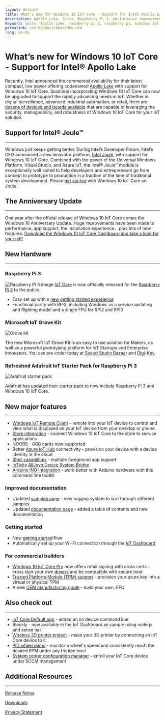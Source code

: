 ```yaml
---
layout: default
title: What's new for Windows 10 IoT Core - Support for Intel Apollo Lake
description: Apollo Lake, Joule, Raspberry Pi 3, performance improvements, DMAP and more
keyword: joule, Apollo Lake, raspberry pi 3, raspberry pi, windows iot, iot core, insider preview, anniversary update
permalink: /en-US/Docs/WhatsNew.htm
lang: en-US
---
```

# What’s new for Windows 10 IoT Core - Support for Intel® Apollo Lake  

Recently, Intel announced the commercial availability  for their latest compact, low power offering codenamed [Apollo Lake](http://www.intel.com/content/www/us/en/embedded/products/apollo-lake/overview.html) with support for Windows 10 IoT Core. Solutions incorporating Windows 10 IoT Core can now be upgraded to support the rapidly advancing needs in IoT. Whether in digital surveillance, advanced industrial automation, or retail, there are [dozens of devices and boards available](https://solutionsdirectory.intel.com/solutions-directory/processors_list/278/processors_list/1344) that are capable of leveraging the security, manageability, and robustness of Windows 10 IoT Core for your IoT solution.

## Support for Intel® Joule™  
___

Windows just keeps getting better. During Intel’s Developer Forum, Intel’s CEO announced a new innovator platform, [Intel Joule](https://newsroom.intel.com/chip-shots/make-amazing-things-happen-iot-entrepreneurship-intel-joule/), with support for Windows 10 IoT Core. Combined with the power of the Universal Windows Platform, Visual Studio, and Azure IoT, the Intel® Joule™ module is exceptionally well suited to help developers and entrepreneurs go from concept to prototype to production in a fraction of the time of traditional system development. Please [get started]({{site.baseurl}}/{{page.lang}}/GetStarted) with Windows 10 IoT Core on Joule.

## The Anniversary Update
___

One year after the official release of Windows 10 IoT Core comes the Windows 10 Anniversary Update.
Huge improvements have been made to performance, app support, the installation experience... plus lots of new features. [Download the Windows 10 IoT Core Dashboard and take a look for yourself!](http://go.microsoft.com/fwlink/?LinkID=708576)

## New Hardware 
___

### Raspberry Pi 3
![Raspberry Pi 3 image]({{site.baseurl}}/Resources/images/677423-highlight.jpg)
[IoT Core]({{site.baseurl}}/{{page.lang}}/Explore/IotCore) is now officially released for the [Raspberry Pi 3](https://www.microsoftstore.com/store/msusa/en_US/pdp/Raspberry-Pi-3-Board-and-16GB-10class-with-NOOBS/productID.334851400) to the public.

* Easy set up with a [new getting started experience]({{site.baseurl}}/{{page.lang}}/GetStarted)
* Functional parity with RPi2, including Windows as a service updating and flighting model and a single FFU for RPi2 and RPi3

### Microsoft IoT Grove Kit
![Grove kit]({{site.baseurl}}/Resources/images/GroveKit/grovekitcontents.jpg)

The new Microsoft IoT Grove Kit is an easy to use solution for Makers, as well as a powerful prototyping platform for IoT Startups and Enterprise Innovators. You can pre-order today at [Seeed Studio Bazaar](https://www.seeedstudio.com/Microsoft-IoT-Grove-Kit-p-2694.html) and [Digi-Key](http://www.digikey.com/en/product-highlight/s/seeed/microsoft-iot-grove-kit?WT.z_cid=sp_1597_MIot).

### Refreshed Adafruit IoT Starter Pack for Raspberry Pi 3
![Adafruit starter pack]({{site.baseurl}}/Resources/images/AdafruitStarterPack/AdafruitMakerKitClosedSmall.jpg) 

Adafruit has [updated their starter pack]({{site.baseurl}}/{{page.lang}}/Docs/AdafruitWelcome)  to now include Raspberry Pi 3 and Windows 10 IoT Core.


## New major features
___ 
* [Windows IoT Remote Client]({{site.baseurl}}/{{page.lang}}/Docs/RemoteDisplay) - remote into your IoT device to control and view what is displayed on your IoT device from your desktop or phone
* [Store integration]({{site.baseurl}}/{{page.lang}}/Docs/Store) - connect Windows 10 IoT Core to the store to service applications 
* [NOOBS]({{site.baseurl}}/{{page.lang}}/Docs/GetStarted/noobs/getstartedstep2) - 8GB cards now supported 
* Better [Azure IoT Hub]({{site.baseurl}}/{{page.lang}}/Docs/cloudintro) connectivity - provision your device with a device identity in the cloud 
* [Shell capabilities](https://github.com/ms-iot/samples/tree/develop/IoTHomeAppSample) - multiple foreground app support
* [IoTivity AllJoyn Device System Bridge](https://github.com/ms-iot/samples/tree/develop/AllJoyn/Samples/OICAdapter)
* [Arduino INO integration](https://developer.microsoft.com/en-us/windows/iot/IotCoreAppDeployment_ArduinoIde) - work better with Arduino hardware with this command line toolkit

### Improved documentation
* Updated [samples page]({{site.baseurl}}/{{page.lang}}/Samples) - new tagging system to sort through different samples 
* Updated [documentation page]({{site.baseurl}}/{{page.lang}}/Docs) - added a table of contents and new documentation

### Getting started
* New [getting started]({{site.baseurl}}/{{page.lang}}/GetStarted) flow  
* Automatically set up your Wi-Fi connection through the [IoT Dashboard]({{site.baseurl}}/{{page.lang}}/Docs/IoTDashboard)
 
### For commercial builders
* [Windows 10 IoT Core Pro]({{site.baseurl}}/{{page.lang}}/Docs/CreateIoTCorePro) now offers retail signing with cross certs - cross sign your own [drivers]({{site.baseurl}}/{{page.lang}}/Samples/DriverLab) and be compatible with secure boot 
* [Trusted Platform Module (TPM) support]({{site.baseurl}}/{{page.lang}}/Docs/TPM) - provision your azure key into a virtual or physical TPM 
* A new [OEM manufacturing guide](https://msdn.microsoft.com/en-us/windows/hardware/commercialize/manufacture/iot/iot-core-manufacturing-guide) - build your own .FFU


## Also check out
___
* [IoT Core Default app](https://github.com/ms-iot/samples/tree/develop/IoTCoreDefaultApp) - added an on device command line 
* Blockly - now available in the IoT Dashboard as sample using node.js and sense hat
* [Wireless 3D printer project]({{site.baseurl}}/{{page.lang}}/Docs/3dprintserver) - make your 3D printer by connecting an IoT Core device to it 
* [PID wheel demo](https://www.hackster.io/windows-iot/closed-loop-control-remote-sensors-and-remote-ux-on-rpi3-ef3ed0?ref=part&ref_id=9417&offset=19) - monitor a wheel's speed and consistently reach the desired RPM under any friction level
* [System center configuration manager](https://developer.microsoft.com/windows/iot/docs/management) - enroll your IoT Core device under SCCM management

## Additional Resources
___ 

[Release Notes]({{site.baseurl}}/{{page.lang}}/Docs/ReleaseNotesInsiderPreview)

[Downloads]({{site.baseurl}}/{{page.lang}}/Downloads)

[Privacy Statement](http://go.microsoft.com/fwlink/?LinkId=506737)
